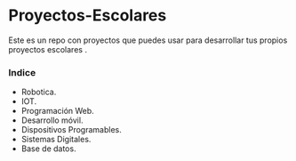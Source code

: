 # Proyectos-Escolares
Este es un repo con proyectos que puedes usar para desarrollar tus propios proyectos escolares .

### Indice

+ Robotica.
+ IOT.
+ Programación Web.
+ Desarrollo móvil. 
+ Dispositivos Programables.
+ Sistemas Digitales.
+ Base de datos.
